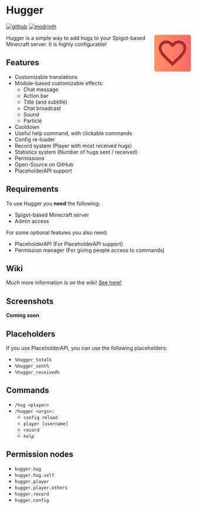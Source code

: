 # Hugger

[![github](https://cdn.jsdelivr.net/npm/@intergrav/devins-badges@3/assets/cozy/available/github_vector.svg)](https://github.com/Erb3/Hugger)
[![modrinth](https://cdn.jsdelivr.net/npm/@intergrav/devins-badges@3/assets/cozy/available/modrinth_vector.svg)](https://modrinth.com/mod/hugger)

<!--suppress HtmlDeprecatedAttribute -->
<img alt="Picture of a heart" align="right" width="100" height="100" src="https://raw.githubusercontent.com/Erb3/Hugger/main/assets/icon-rounded.png" title="Hugger Icon">

Hugger is a simple way to add hugs to your Spigot-based Minecraft server. It is highly configurable!

## Features

* Customizable translations
* Module-based customizable effects:
  * Chat message
  * Action bar
  * Title (and subtitle)
  * Chat broadcast
  * Sound
  * Particle
* Cooldown
* Useful help command, with clickable commands
* Config re-loader
* Record system (Player with most received hugs)
* Statistics system (Number of hugs sent / received)
* Permissions
* Open-Source on GitHub
* PlaceholderAPI support

## Requirements

To use Hugger you **need** the following:

* Spigot-based Minecraft server
* Admin access

For some optional features you also need:

* PlaceholderAPI (For PlaceholderAPI support)
* Permission manager (For giving people access to commands)

## Wiki

Much more information is on the wiki! [See here!](https://erb3.github.io/Hugger)

## Screenshots

**Coming soon**

## Placeholders

If you use PlaceholderAPI, you can use the following placeholders:

* `%hugger_total%`
* `%hugger_sent%`
* `%hugger_received%`

## Commands

* `/hug <player>`
* `/hugger <args>:`
  * `config reload`
  * `player [username]`
  * `record`
  * `help`

## Permission nodes

* `hugger.hug`
* `hugger.hug.self`
* `hugger.player`
* `hugger.player.others`
* `hugger.record`
* `hugger.config`
